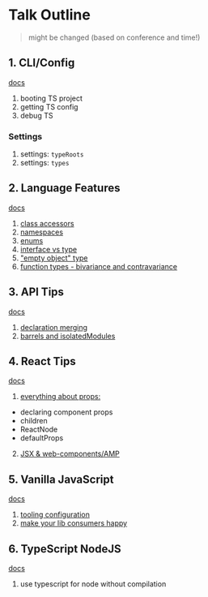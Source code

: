 # Talk Outline

> might be changed (based on conference and time!)

## 1. CLI/Config

[docs](./src/cli-config/README.md)

1. booting TS project
1. getting TS config
1. debug TS

### Settings

1. settings: `typeRoots`
1. settings: `types`

## 2. Language Features

[docs](./src/language-features/README.md)

1. [class accessors](./src/language-features/src/class-acessors.ts)
1. [namespaces](./src/language-features/src/namespace.ts)
1. [enums](./src/language-features/src/enums.ts)
1. [interface vs type](./src/language-features/src/interface-vs-type.ts)
1. ["empty object" type](./src/language-features/src/empty-object.ts)
1. [function types - bivariance and contravariance](./src/language-features/src/function-types.ts)

## 3. API Tips

[docs](./src/api-tips/README.md)

1. [declaration merging](./src/api-tips/src/declaration-merging/model.ts)
1. [barrels and isolatedModules](./src/api-tips/src/reexporting-types-and-isolate-modules/api.ts)

## 4. React Tips

[docs](./src/react-tips/README.md)

1. [everything about props:](./src/react-tips/src/tips-talk-demo.tsx)

- declaring component props
- children
- ReactNode
- defaultProps

2. [JSX & web-components/AMP](./src/react-tips/src/web-components.tsx)

## 5. Vanilla JavaScript

[docs](./src/vanilla-js/README.md)

1. [tooling configuration](./src/vanilla-js/src/tools-config/webpack.config.js)
1. [make your lib consumers happy](./src/vanilla-js/src/vanilla-js-libs-with-types/src/index.js)

## 6. TypeScript NodeJS

[docs](./src/ts-node/README.md)

1. use typescript for node without compilation
